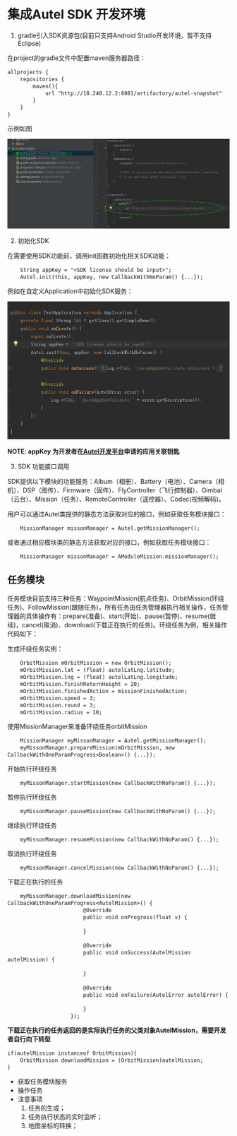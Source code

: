 # 集成Autel SDK 开发环境
1) gradle引入SDK资源包(目前只支持Android Studio开发环境，暂不支持Eclipse)

在project的gradle文件中配置maven服务器路径：
```
allprojects {
    repositories {
        maven(){
            url "http://10.240.12.2:8081/artifactory/autel-snapshot"
        }
    }
}
```
示例如图

![maven服务器配置](/gradle_maven_repo.PNG)

2) 初始化SDK

在需要使用SDK功能前，调用init函数初始化相关SDK功能：

``` 
    String appKey = "<SDK license should be input>";
    Autel.init(this, appKey, new CallbackWithNoParam() {...});

```
例如在自定义Application中初始化SDK服务：

![SDK初始化](/autel_sdk_init.PNG)


**NOTE: appKey 为开发者在[Autel开发平台](http:www.baidu.com)申请的应用关联钥匙**

3) SDK 功能接口调用

SDK提供以下模块的功能服务：Album（相册）、Battery（电池）、Camera（相机）、DSP（图传）、Firmware（固件）、FlyController（飞行控制器）、Gimbal（云台）、Mission（任务）、RemoteController（遥控器）、Codec(视频解码)。

用户可以通过Autel类提供的静态方法获取对应的接口，例如获取任务模块接口：
```
	MissionManager missonManager = Autel.getMissionManager();
```
或者通过相应模块类的静态方法获取对应的接口，例如获取任务模块接口：
```
	MissionManager missonManager = AModuleMission.missionManager();
```

## 任务模块

任务模块目前支持三种任务：WaypointMission(航点任务)、OrbitMission(环绕任务)、FollowMission(跟随任务)，所有任务由任务管理器执行相关操作，任务管理器的具体操作有：prepare(准备)、start(开始)、pause(暂停)、resume(继续)，cancel(取消)、download(下载正在执行的任务)。环绕任务为例，相关操作代码如下：

生成环绕任务实例：
```
    OrbitMission mOrbitMission = new OrbitMission();
    mOrbitMission.lat = (float) autelLatLng.latitude;
    mOrbitMission.lng = (float) autelLatLng.longitude;
    mOrbitMission.finishReturnHeight = 20;
    mOrbitMission.finishedAction = missionFinishedAction;
    mOrbitMission.speed = 3;
    mOrbitMission.round = 3;
    mOrbitMission.radius = 10;
```
使用MissionManager来准备环绕任务orbitMission
```
	MissionManager myMissonManager = Autel.getMissionManager();
	myMissonManager.prepareMission(mOrbitMission, new CallbackWithOneParamProgress<Boolean>() {...});
```
开始执行环绕任务
```
	myMissonManager.startMission(new CallbackWithNoParam() {...});
```
暂停执行环绕任务
```
	myMissonManager.pauseMission(new CallbackWithNoParam() {...});
```
继续执行环绕任务
```
	myMissonManager.resumeMission(new CallbackWithNoParam() {...});
```
取消执行环绕任务
```
	myMissonManager.cancelMission(new CallbackWithNoParam() {...});
```
下载正在执行的任务
```
	myMissonManager.downloadMission(new CallbackWithOneParamProgress<AutelMission>() {
                        @Override
                        public void onProgress(float v) {

                        }

                        @Override
                        public void onSuccess(AutelMission autelMission) {
                     
                        }

                        @Override
                        public void onFailure(AutelError autelError) {
                           
                        }
                    });
```
**下载正在执行的任务返回的是实际执行任务的父类对象AutelMission，需要开发者自行向下转型**
```
if(autelMission instanceof OrbitMission){
	OrbitMission downloadMission = (OrbitMission)autelMission;
}
```
- 获取任务模块服务
- 操作任务
- 注意事项 
  1. 任务的生成；
  2. 任务执行状态的实时监听；
  3. 地图坐标的转换；

